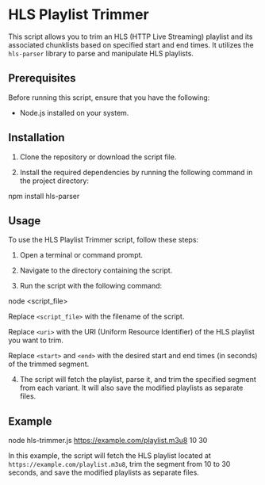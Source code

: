 # HLS Playlist Trimmer

This script allows you to trim an HLS (HTTP Live Streaming) playlist and its associated chunklists based on specified start and end times. It utilizes the `hls-parser` library to parse and manipulate HLS playlists.

## Prerequisites

Before running this script, ensure that you have the following:

- Node.js installed on your system.

## Installation

1. Clone the repository or download the script file.

2. Install the required dependencies by running the following command in the project directory:

npm install hls-parser

## Usage

To use the HLS Playlist Trimmer script, follow these steps:

1. Open a terminal or command prompt.

2. Navigate to the directory containing the script.

3. Run the script with the following command:


node <script_file> <uri> <start> <end>


Replace `<script_file>` with the filename of the script.

Replace `<uri>` with the URI (Uniform Resource Identifier) of the HLS playlist you want to trim.

Replace `<start>` and `<end>` with the desired start and end times (in seconds) of the trimmed segment.

4. The script will fetch the playlist, parse it, and trim the specified segment from each variant. It will also save the modified playlists as separate files.

## Example


node hls-trimmer.js https://example.com/playlist.m3u8 10 30


In this example, the script will fetch the HLS playlist located at `https://example.com/playlist.m3u8`, trim the segment from 10 to 30 seconds, and save the modified playlists as separate files.


